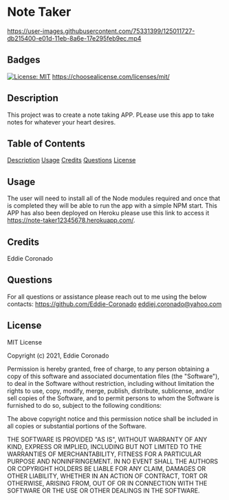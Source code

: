 

# Note Taker



https://user-images.githubusercontent.com/75331399/125011727-db215400-e01d-11eb-8a6e-17e295feb9ec.mp4




## Badges
[![License: MIT](https://img.shields.io/badge/License-MIT-yellow.svg)](https://opensource.org/licenses/MIT)
https://choosealicense.com/licenses/mit/

## Description
This project was to create a note taking APP. PLease use this app to take notes for whatever your heart desires.

## Table of Contents
[Description](#description)
[Usage](#usage)
[Credits](#credits)
[Questions](#questions)
[License](#license)

## Usage
The user will need to install all of the Node modules required and once that is completed they will be able to run the app with a simple NPM start. This APP has also been deployed on Heroku please use this link to access it https://note-taker12345678.herokuapp.com/.

## Credits
Eddie Coronado

## Questions
For all questions or assistance please reach out to me using the below contacts:
https://github.com/Eddie-Coronado
eddiej.coronado@yahoo.com

## License
MIT License

  Copyright (c) 2021, Eddie Coronado
  
  Permission is hereby granted, free of charge, to any person obtaining a copy
  of this software and associated documentation files (the "Software"), to deal
  in the Software without restriction, including without limitation the rights
  to use, copy, modify, merge, publish, distribute, sublicense, and/or sell
  copies of the Software, and to permit persons to whom the Software is
  furnished to do so, subject to the following conditions:
  
  The above copyright notice and this permission notice shall be included in all
  copies or substantial portions of the Software.
  
  THE SOFTWARE IS PROVIDED "AS IS", WITHOUT WARRANTY OF ANY KIND, EXPRESS OR
  IMPLIED, INCLUDING BUT NOT LIMITED TO THE WARRANTIES OF MERCHANTABILITY,
  FITNESS FOR A PARTICULAR PURPOSE AND NONINFRINGEMENT. IN NO EVENT SHALL THE
  AUTHORS OR COPYRIGHT HOLDERS BE LIABLE FOR ANY CLAIM, DAMAGES OR OTHER
  LIABILITY, WHETHER IN AN ACTION OF CONTRACT, TORT OR OTHERWISE, ARISING FROM,
  OUT OF OR IN CONNECTION WITH THE SOFTWARE OR THE USE OR OTHER DEALINGS IN THE
  SOFTWARE.

